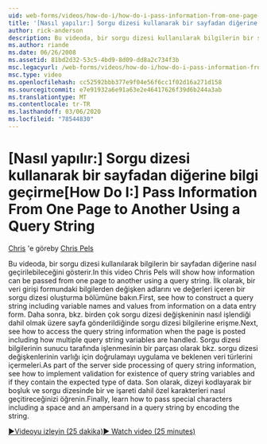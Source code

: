 ```yaml
---
uid: web-forms/videos/how-do-i/how-do-i-pass-information-from-one-page-to-another-using-a-query-string
title: '[Nasıl yapılır:] Sorgu dizesi kullanarak bir sayfadan diğerine bilgi geçirme | Microsoft Docs'
author: rick-anderson
description: Bu videoda, bir sorgu dizesi kullanılarak bilgilerin bir sayfadan diğerine nasıl geçirilebileceğini gösterir. İlk olarak, bkz. bir sorgu dizesi oluşturma...
ms.author: riande
ms.date: 06/26/2008
ms.assetid: 81bd2d32-53c5-4bd9-8d09-dd8a2c734f3b
msc.legacyurl: /web-forms/videos/how-do-i/how-do-i-pass-information-from-one-page-to-another-using-a-query-string
msc.type: video
ms.openlocfilehash: cc52592bbb377e9f04e56f6cc1f02d16a271d158
ms.sourcegitcommit: e7e91932a6e91a63e2e46417626f39d6b244a3ab
ms.translationtype: MT
ms.contentlocale: tr-TR
ms.lasthandoff: 03/06/2020
ms.locfileid: "78544830"
---
```

# <a name="how-do-i-pass-information-from-one-page-to-another-using-a-query-string"></a><span data-ttu-id="68dc9-104">[Nasıl yapılır:] Sorgu dizesi kullanarak bir sayfadan diğerine bilgi geçirme</span><span class="sxs-lookup"><span data-stu-id="68dc9-104">[How Do I:] Pass Information From One Page to Another Using a Query String</span></span>

<span data-ttu-id="68dc9-105">[Chris](https://twitter.com/chrispels) 'e göre</span><span class="sxs-lookup"><span data-stu-id="68dc9-105">by [Chris Pels](https://twitter.com/chrispels)</span></span>

<span data-ttu-id="68dc9-106">Bu videoda, bir sorgu dizesi kullanılarak bilgilerin bir sayfadan diğerine nasıl geçirilebileceğini gösterir.</span><span class="sxs-lookup"><span data-stu-id="68dc9-106">In this video Chris Pels will show how information can be passed from one page to another using a query string.</span></span> <span data-ttu-id="68dc9-107">İlk olarak, bir veri girişi formundaki bilgilerden değişken adlarını ve değerleri içeren bir sorgu dizesi oluşturma bölümüne bakın.</span><span class="sxs-lookup"><span data-stu-id="68dc9-107">First, see how to construct a query string including variable names and values from information on a data entry form.</span></span> <span data-ttu-id="68dc9-108">Daha sonra, bkz. birden çok sorgu dizesi değişkeninin nasıl işlendiği dahil olmak üzere sayfa gönderildiğinde sorgu dizesi bilgilerine erişme.</span><span class="sxs-lookup"><span data-stu-id="68dc9-108">Next, see how to access the query string information when the page is posted including how multiple query string variables are handled.</span></span> <span data-ttu-id="68dc9-109">Sorgu dizesi bilgilerinin sunucu tarafında işlenmesinin bir parçası olarak bkz. sorgu dizesi değişkenlerinin varlığı için doğrulamayı uygulama ve beklenen veri türlerini içermeleri.</span><span class="sxs-lookup"><span data-stu-id="68dc9-109">As part of the server side processing of query string information, see how to implement validation for existence of query string variables and if they contain the expected type of data.</span></span> <span data-ttu-id="68dc9-110">Son olarak, dizeyi kodlayarak bir boşluk ve sorgu dizesinde bir ve işareti dahil özel karakterleri nasıl geçitireceğinizi öğrenin.</span><span class="sxs-lookup"><span data-stu-id="68dc9-110">Finally, learn how to pass special characters including a space and an ampersand in a query string by encoding the string.</span></span>

[<span data-ttu-id="68dc9-111">&#9654;Videoyu izleyin (25 dakika)</span><span class="sxs-lookup"><span data-stu-id="68dc9-111">&#9654; Watch video (25 minutes)</span></span>](https://channel9.msdn.com/Blogs/ASP-NET-Site-Videos/how-do-i-pass-information-from-one-page-to-another-using-a-query-string)
